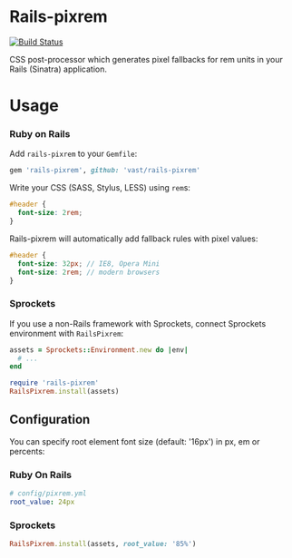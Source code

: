 Rails-pixrem
===================================================================

[![Build Status](https://semaphoreapp.com/api/v1/projects/db183d30-2136-4ba5-99e4-d0d8dac5f09d/230344/badge.png)](https://semaphoreapp.com/vast/rails-pixrem)

CSS post-processor which generates pixel fallbacks for rem units
in your Rails (Sinatra) application.


Usage
===================================================================

### Ruby on Rails

Add `rails-pixrem` to your `Gemfile`:

```ruby
gem 'rails-pixrem', github: 'vast/rails-pixrem'
```

Write your CSS (SASS, Stylus, LESS) using `rem`s:

```scss
#header {
  font-size: 2rem;
}
```

Rails-pixrem will automatically add fallback rules with pixel values:

```scss
#header {
  font-size: 32px; // IE8, Opera Mini
  font-size: 2rem; // modern browsers
}
```


### Sprockets

If you use a non-Rails framework with Sprockets, connect Sprockets environment
with `RailsPixrem`:


```ruby
assets = Sprockets::Environment.new do |env|
  # ...
end

require 'rails-pixrem'
RailsPixrem.install(assets)
```

## Configuration

You can specify root element font size (default: '16px') in px, em or percents:

### Ruby On Rails

```yaml
# config/pixrem.yml
root_value: 24px
```

### Sprockets

```ruby
RailsPixrem.install(assets, root_value: '85%')
```
